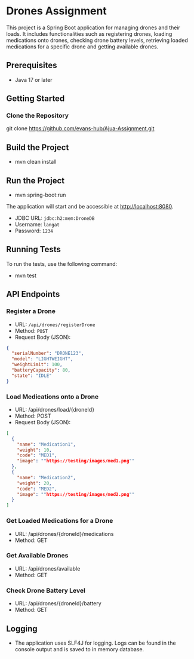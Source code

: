 # Drones Assignment

This project is a Spring Boot application for managing drones and their loads. It includes functionalities such as registering drones, loading medications onto drones, checking drone battery levels, retrieving loaded medications for a specific drone and getting available drones.


## Prerequisites

- Java 17 or later

## Getting Started

### Clone the Repository 

git clone https://github.com/evans-hub/Ajua-Assignment.git

## Build the Project
- mvn clean install

## Run the Project
- mvn spring-boot:run

The application will start and be accessible at [http://localhost:8080](http://localhost:8080).

- JDBC URL: `jdbc:h2:mem:DroneDB`
- Username: `langat`
- Password: `1234`

## Running Tests

To run the tests, use the following command:
- mvn test


## API Endpoints

### Register a Drone

- URL: `/api/drones/registerDrone`
- Method: `POST`
- Request Body (JSON):

```json
{
  "serialNumber": "DRONE123",
  "model": "LIGHTWEIGHT",
  "weightLimit": 100,
  "batteryCapacity": 80,
  "state": "IDLE"
}
```

### Load Medications onto a Drone
- URL: /api/drones/load/{droneId}
- Method: POST
- Request Body (JSON):
```json
[
  {
    "name": "Medication1",
    "weight": 10,
    "code": "MED1",
    "image": ""https://testing/images/med1.png""
  },
  {
    "name": "Medication2",
    "weight": 20,
    "code": "MED2",
    "image": ""https://testing/images/med2.png""
  }
]
```
### Get Loaded Medications for a Drone
- URL: /api/drones/{droneId}/medications
- Method: GET
### Get Available Drones
- URL: /api/drones/available
- Method: GET
### Check Drone Battery Level
- URL: /api/drones/{droneId}/battery
- Method: GET
## Logging
- The application uses SLF4J for logging. Logs can be found in the console output and is saved to in memory database.

